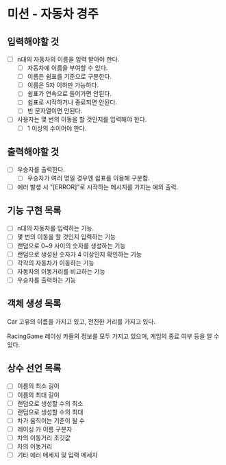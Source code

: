 # 미션 - 자동차 경주

## 입력해야할 것

- [ ] n대의 자동차의 이름을 입력 받아야 한다.
  - [ ] 자동차에 이름을 부여할 수 있다.
  - [ ] 이름은 쉼표를 기준으로 구분한다.
  - [ ] 이름은 5자 이하만 가능하다.
  - [ ] 쉼표가 연속으로 들어가면 안된다.
  - [ ] 쉼표로 시작하거나 종료되면 안된다.
  - [ ] 빈 문자열이면 안된다.
- [ ] 사용자는 몇 번의 이동을 할 것인지를 입력해야 한다.
  - [ ] 1 이상의 수이어야 한다.

## 출력해야할 것

- [ ] 우승자를 출력한다.
  - [ ] 우승자가 여러 명일 경우엔 쉼표를 이용해 구분함.
- [ ] 에러 발생 시 "[ERROR]"로 시작하는 메시지를 가지는 예외 출력.

## 기능 구현 목록

- [ ] n대의 자동차를 입력하는 기능.
- [ ] 몇 번의 이동을 할 것인지 입력하는 기능
- [ ] 랜덤으로 0~9 사이의 숫자를 생성하는 기능
- [ ] 랜덤으로 생성된 숫자가 4 이상인지 확인하는 기능
- [ ] 각각의 자동차가 이동하는 기능
- [ ] 자동차의 이동거리를 비교하는 기능
- [ ] 우승자를 출력하는 기능

## 객체 생성 목록

Car
고유의 이름을 가지고 있고, 전진한 거리를 가지고 있다.

RacingGame
레이싱 카들의 정보를 모두 가지고 있으며, 게임의 종료 여부 등을 알 수 있다.

## 상수 선언 목록

- [ ] 이름의 최소 길이
- [ ] 이름의 최대 길이
- [ ] 랜덤으로 생성할 수의 최소
- [ ] 랜덤으로 생성할 수의 최대
- [ ] 차가 움직이는 기준이 될 수
- [ ] 레이싱 카 이름 구분자
- [ ] 차의 이동거리 초깃값
- [ ] 차의 이동거리
- [ ] 기타 에러 메세지 및 입력 메세지

